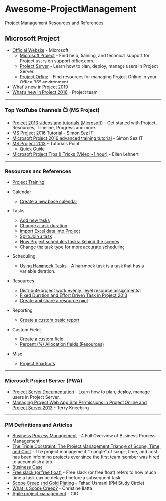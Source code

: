 # Awesome-ProjectManagement
Project Management Resources and References


## Microsoft Project
* [Official Website](https://products.office.com/en-us/project/project-and-portfolio-management-software) - Microsoft
  * [Microsoft Project](https://support.office.com/project) - Find help, training, and technical support for Project users on support.office.com.
  * [Project Server](https://docs.microsoft.com/en-us/Project/project-server-2013-and-2016) - Learn how to plan, deploy, manage users in Project Server.
  * [Project Online](https://docs.microsoft.com/projectonline/project-online) - Find resources for managing Project Online in your Office 365 environment.
* [What's new in Project 2019](https://support.office.com/en-us/article/what-s-new-in-project-2019-6be41c8a-c4b2-409a-9ef7-d250377ad3b7)
* [What’s new in Project 2016](https://www.microsoft.com/en-us/microsoft-365/blog/2015/09/30/whats-new-in-project-2016/) - Project team

-----
### Top YouTube Channels :tv: (MS Project)
* [Project 2013 videos and tutorials (Microsoft)](https://support.office.com/en-ie/article/project-2013-videos-and-tutorials-af7d1e17-5fa7-421f-a452-9bbe2cd7b082) - Get started with Project, Resources, Timeline, Progress and more.
* [MS Project 2016 Tutorial](https://www.youtube.com/watch?v=6CpDz7fzMmo&list=PLzj7TwUeMQ3gEx7_OYMI-PM_2ofCiVSq9) - Simon Sez IT
* [Microsoft Project 2016 advanced training tutorial](https://www.youtube.com/watch?v=k8xixFtwv8E&list=PLzj7TwUeMQ3ijsaeOSiLehF1bquXCxmHv) - Simon Sez IT
* [MS Project 2013](https://www.youtube.com/watch?v=AgEIcyvnsCE&list=PLWPirh4EWFpFQimHjZvhuAN4GF6XYC-qM) - Tutorials Point
   * [Quick Guide](https://www.tutorialspoint.com/ms_project/ms_project_quick_guide.htm)
* [Microsoft Project Tips & Tricks (Video ~1 hour)](https://www.youtube.com/watch?v=kh5tAIWRXIs) - Ellen Lehnert

-----
### Resources and References
* [Project Training](https://support.office.com/en-ie/article/project-training-63f1db89-1ee0-4113-bedc-03fc5ec6223a)
* Calendar
  * [Create a new base calendar](https://support.office.com/en-us/article/create-a-new-base-calendar-674cb99d-f2b0-4e85-b07e-84105d540dcb)
* Tasks
  * [Add new tasks](https://support.office.com/en-us/article/add-new-tasks-6990803e-d0c7-48aa-94c9-ef14387f6792)
  * [Change a task duration](https://support.office.com/en-us/article/change-a-task-duration-0c551218-e543-4a5a-80f5-363c5c7c4e49)
  * [Import Excel data into Project](https://support.office.com/en-us/article/import-excel-data-into-project-cb3fb91a-ad05-4506-b0af-8aa8b2247119)
  * [Split/Join a task](https://support.office.com/en-us/article/split-a-task-20c8581b-6266-45e3-af54-cc7c3b10deca)
  * [How Project schedules tasks: Behind the scenes](https://support.office.com/en-us/article/how-project-schedules-tasks-behind-the-scenes-df3431ab-8d8a-4047-afc6-a87b547dbac0)
  * [Change the task type for more accurate scheduling](https://support.office.com/en-us/article/change-the-task-type-for-more-accurate-scheduling-b0b969ad-45bc-4e9e-8967-435587548a72)
* Scheduling
  * [Using Hammock Tasks](https://www.mpug.com/articles/dos-and-donts-using-hammock-tasks/) - A hammock task is a task that has a variable duration. 
* Resources
  * [Distribute project work evenly (level resource assignments)](https://support.office.com/en-us/article/distribute-project-work-evenly-level-resource-assignments-59ee715d-4446-42c9-8756-4ea2a5a7e4a0)
  * [Fixed Duration and Effort Driven Task in Project 2013](https://www.mpug.com/articles/fixed-duration-and-effort-driven-task-in-project-2013/)
  * [Create and share a resource pool](https://support.office.com/en-gb/article/create-and-share-a-resource-pool-64a2416e-b811-4ddf-b039-e0347e233581)
  
* Reporting
   * [Create a custom basic report](https://support.office.com/en-us/article/create-a-custom-basic-report-3f6f36be-da79-4142-8548-1a6812de1326)
* Custom Fields
   * [Create a custom field](https://support.office.com/en-us/article/create-a-custom-field-839d206f-b314-48f5-aa06-79140db93b94)
   * [Percent (%) Allocation fields (Resources)](https://support.office.com/en-us/article/percent-allocation-fields-b8d25634-1bf4-4d29-b568-7f637f37a46f)
   

* Misc
  * [Project Shortcuts](https://blogs.msdn.microsoft.com/project/2008/08/08/project-shortcuts/)
  
-----
### Microsoft Project Server (PWA)
* [Project Server Documentation](https://docs.microsoft.com/en-us/project/project-server-2013-and-2016) - Learn how to plan, deploy, manage users in Project Server.
* [Managing Project Web App Site Permissions in Project Online and Project Server 2013](https://www.mpug.com/articles/managing-project-web-app-site-permissions-project-online-project-server-2013/) - Terry Kneeburg

-----
### PM Definitions and Articles
* [Business Process Management](https://kissflow.com/bpm/business-process-management-overview/) - A Full Overview of Business Process Management
* [The Triple Constraint: The Project Management Triangle of Scope, Time, and Cost](https://www.smartsheet.com/triple-constraint-triangle-theory) - The project management “triangle” of scope, time, and cost has been informing projects ever since the first team member was hired to accomplish a job. 
* [Business Case](https://www.projectmanager.com/blog/project-management/how-to-write-a-business-case)
* [Free slack (or free float)](https://www.wrike.com/project-management-guide/faq/what-is-free-slack-in-project-management/) - Free slack (or free float) refers to how much time a task can be delayed before a subsequent task.
* [Scope Creep and Gold Plating](https://pmstudycircle.com/2012/09/scope-creep-and-gold-plating-in-project-management/) - Fahad Usmani (PM Study Circle)
* [What is Scope Creep?](http://www.brandcalling.com/our-blog/lessons_in_scope_creep_confronting_the_beast) - Christine Batta
* [Agile project management](https://www.cio.com/article/3156998/agile-project-management-a-beginners-guide.html) - CIO
